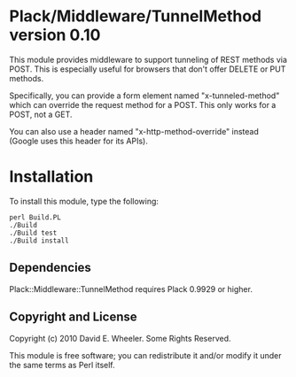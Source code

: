 Plack/Middleware/TunnelMethod version 0.10
==========================================

This module provides middleware to support tunneling of REST methods via
POST. This is especially useful for browsers that don't offer DELETE or
PUT methods. 

Specifically, you can provide a form element named "x-tunneled-method" which
can override the request method for a POST. This only works for a POST, not a
GET.

You can also use a header named "x-http-method-override" instead (Google uses
this header for its APIs).

Installation
============

To install this module, type the following:

    perl Build.PL
    ./Build
    ./Build test
    ./Build install

Dependencies
------------

Plack::Middleware::TunnelMethod requires Plack 0.9929 or higher.

Copyright and License
---------------------

Copyright (c) 2010 David E. Wheeler. Some Rights Reserved.

This module is free software; you can redistribute it and/or modify it under
the same terms as Perl itself.
